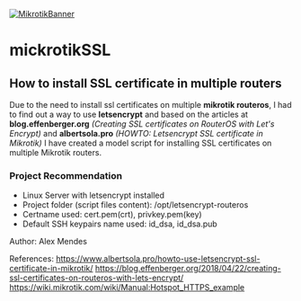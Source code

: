 [![MikrotikBanner](https://banner2.cleanpng.com/20180624/lij/kisspng-mikrotik-routeros-hewlett-packard-ubiquiti-network-hack-5b303904dece18.4006146215298869809126.jpg "MikrotikBanner")](https://banner2.cleanpng.com/20180624/lij/kisspng-mikrotik-routeros-hewlett-packard-ubiquiti-network-hack-5b303904dece18.4006146215298869809126.jpg "MikrotikBanner")

# mickrotikSSL
## How to install SSL certificate in multiple routers

Due to the need to install ssl certificates on multiple <b>mikrotik routeros</b>, I had to find out a way to use <b>letsencrypt</b> and based on the articles at <b>blog.effenberger.org</b> <i>(Creating SSL certificates on RouterOS with Let's Encrypt)</i> and <b>albertsola.pro</b> <i>(HOWTO: Letsencrypt SSL certificate in Mikrotik)</i> I have created a model script for installing SSL certificates on multiple Mikrotik routers.

### Project Recommendation
- Linux Server with letsencrypt installed
- Project folder (script files content): /opt/letsencrypt-routeros
- Certname used: cert.pem(crt), privkey.pem(key)
- Default SSH keypairs name used:  id_dsa, id_dsa.pub

Author: Alex Mendes


References:
https://www.albertsola.pro/howto-use-letsencrypt-ssl-certificate-in-mikrotik/
https://blog.effenberger.org/2018/04/22/creating-ssl-certificates-on-routeros-with-lets-encrypt/
https://wiki.mikrotik.com/wiki/Manual:Hotspot_HTTPS_example

